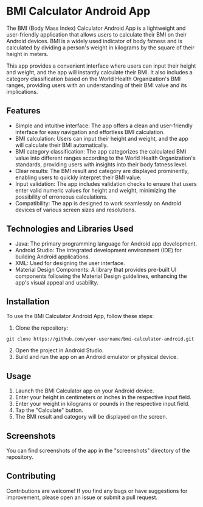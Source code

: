 # BMI Calculator Android App

The BMI (Body Mass Index) Calculator Android App is a lightweight and user-friendly application that allows users to calculate their BMI on their Android devices. BMI is a widely used indicator of body fatness and is calculated by dividing a person's weight in kilograms by the square of their height in meters.

This app provides a convenient interface where users can input their height and weight, and the app will instantly calculate their BMI. It also includes a category classification based on the World Health Organization's BMI ranges, providing users with an understanding of their BMI value and its implications.

## Features

- Simple and intuitive interface: The app offers a clean and user-friendly interface for easy navigation and effortless BMI calculation.
- BMI calculation: Users can input their height and weight, and the app will calculate their BMI automatically.
- BMI category classification: The app categorizes the calculated BMI value into different ranges according to the World Health Organization's standards, providing users with insights into their body fatness level.
- Clear results: The BMI result and category are displayed prominently, enabling users to quickly interpret their BMI value.
- Input validation: The app includes validation checks to ensure that users enter valid numeric values for height and weight, minimizing the possibility of erroneous calculations.
- Compatibility: The app is designed to work seamlessly on Android devices of various screen sizes and resolutions.

## Technologies and Libraries Used

- Java: The primary programming language for Android app development.
- Android Studio: The integrated development environment (IDE) for building Android applications.
- XML: Used for designing the user interface.
- Material Design Components: A library that provides pre-built UI components following the Material Design guidelines, enhancing the app's visual appeal and usability.

## Installation

To use the BMI Calculator Android App, follow these steps:

1. Clone the repository:

```
git clone https://github.com/your-username/bmi-calculator-android.git
```

2. Open the project in Android Studio.
3. Build and run the app on an Android emulator or physical device.

## Usage

1. Launch the BMI Calculator app on your Android device.
2. Enter your height in centimeters or inches in the respective input field.
3. Enter your weight in kilograms or pounds in the respective input field.
4. Tap the "Calculate" button.
5. The BMI result and category will be displayed on the screen.

## Screenshots

You can find screenshots of the app in the "screenshots" directory of the repository.

## Contributing

Contributions are welcome! If you find any bugs or have suggestions for improvement, please open an issue or submit a pull request.
